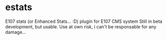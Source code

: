 # estats
E107 stats (or Enhanced Stats... :D) plugin  for E107 CMS system
Still in beta development, but usable.
Use at own risk, i can't be responsable for any damage...
